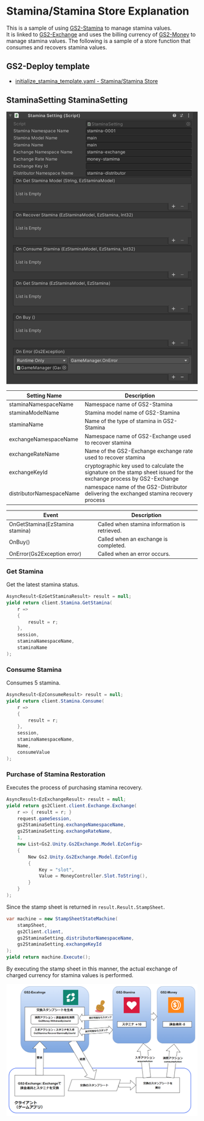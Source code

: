 ﻿# Stamina/Stamina Store Explanation

This is a sample of using [GS2-Stamina](https://app.gs2.io/docs/en/index.html#gs2-stamina) to manage stamina values.  
It is linked to [GS2-Exchange](https://app.gs2.io/docs/en/index.html#gs2-exchange) and uses the billing currency of [GS2-Money](https://app.gs2.io/docs/en/index.html#gs2-money) to manage stamina values. The following is a sample of a store function that consumes and recovers stamina values.

## GS2-Deploy template

- [initialize_stamina_template.yaml - Stamina/Stamina Store](../Templates/initialize_stamina_template.yaml)

## StaminaSetting StaminaSetting

![Inspector Window](Stamina.png)

| Setting Name | Description |
---|---
| staminaNamespaceName | Namespace name of GS2-Stamina
| staminaModelName | Stamina model name of GS2-Stamina
| staminaName | Name of the type of stamina in GS2-Stamina |
| exchangeNamespaceName | Namespace name of GS2-Exchange used to recover stamina
| exchangeRateName | Name of the GS2-Exchange exchange rate used to recover stamina
| exchangeKeyId | cryptographic key used to calculate the signature on the stamp sheet issued for the exchange process by GS2-Exchange
| distributorNamespaceName | namespace name of the GS2-Distributor delivering the exchanged stamina recovery process

| Event | Description |
---|---
| OnGetStamina(EzStamina stamina) | Called when stamina information is retrieved. | OnGetStamina(EzStamina stamina)
| OnBuy() | Called when an exchange is completed. | OnBuy()
| OnError(Gs2Exception error) | Called when an error occurs. | OnError(Gs2Exception error)

### Get Stamina

Get the latest stamina status.

```c#
AsyncResult<EzGetStaminaResult> result = null;
yield return client.Stamina.GetStamina(
    r =>
    {
        result = r;
    },
    session,
    staminaNamespaceName,
    staminaName
);
```

### Consume Stamina

Consumes 5 stamina.

```c#
AsyncResult<EzConsumeResult> result = null;
yield return client.Stamina.Consume(
    r =>
    {
        result = r;
    },
    session,
    staminaNamespaceName,
    Name,
    consumeValue
);
```

### Purchase of Stamina Restoration

Executes the process of purchasing stamina recovery.

```c#
AsyncResult<EzExchangeResult> result = null;
yield return gs2Client.client.Exchange.Exchange(
    r => { result = r; }
    request.gameSession,
    gs2StaminaSetting.exchangeNamespaceName,
    gs2StaminaSetting.exchangeRateName,
    1,
    new List<Gs2.Unity.Gs2Exchange.Model.EzConfig>
    {
        New Gs2.Unity.Gs2Exchange.Model.EzConfig
        {
            Key = "slot",
            Value = MoneyController.Slot.ToString(),
        }
    }
);
```

Since the stamp sheet is returned in `result.Result.StampSheet`.

```c#
var machine = new StampSheetStateMachine(
    stampSheet,
    gs2Client.client,
    gs2StaminaSetting.distributorNamespaceName,
    gs2StaminaSetting.exchangeKeyId
);
yield return machine.Execute();
```

By executing the stamp sheet in this manner, the actual exchange of charged currency for stamina values is performed.

![Exchange](Exchange.png)